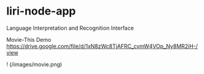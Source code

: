 # liri-node-app
Language Interpretation and Recognition Interface


Movie-This Demo
https://drive.google.com/file/d/1xN8zWc8TjAFRC_cvmW4VOp_Ny8MR2iH-/view

! (/images/movie.png)
